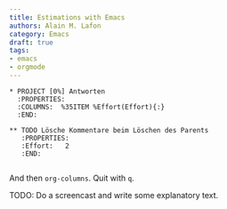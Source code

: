 ```yaml
---
title: Estimations with Emacs
authors: Alain M. Lafon
category: Emacs
draft: true
tags: 
- emacs
- orgmode
---
```



```
* PROJECT [0%] Antworten
  :PROPERTIES:
  :COLUMNS:  %35ITEM %Effort(Effort){:}
  :END:

** TODO Lösche Kommentare beim Löschen des Parents
   :PROPERTIES:
   :Effort:   2
   :END:
     
```

And then `org-columns`. Quit with `q`.


TODO: Do a screencast and write some explanatory text.

